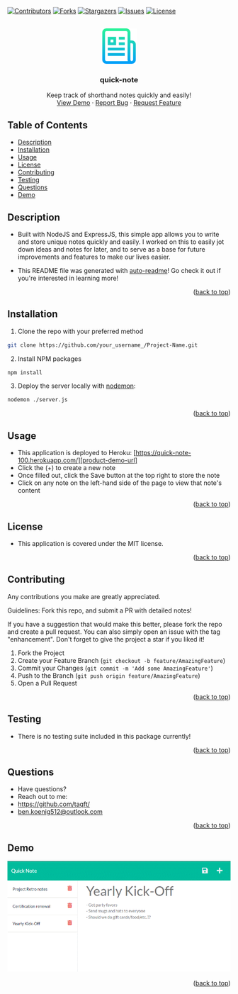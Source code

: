 <div id="top"></div>
<!--
*** Credit to Othneil Drew's Best-README-Template as the base
*** for this template and concept/layout. The following is an iteration
*** from that version, and contains similar structure, with some improvements
*** to allow for easy automation of the README generation process.
*** Check it out: https://github.com/othneildrew/Best-README-Template/
*** NOTE: This template assumes there is a short project demo named "demo.gif" and a "logo.png"
*** saved in the ./assets/images/ folder within your repositiory. Adjust these as needed.
-->

<!-- PROJECT SHIELDS -->
<!--
*** Reference links are enclosed in brackets [ ] instead of parentheses ( ).
*** See the bottom of this document for the declaration of the reference variables
*** for contributors-url, forks-url, etc. This is an optional, concise syntax you may use.
*** https://www.markdownguide.org/basic-syntax/#reference-style-links
-->
[![Contributors][contributors-shield]][contributors-url]
[![Forks][forks-shield]][forks-url]
[![Stargazers][stars-shield]][stars-url]
[![Issues][issues-shield]][issues-url]
[![License][license-shield]][license-url]


<!-- PROJECT LOGO -->
<br />
<div align="center">
  <a href="https://github.com/taqft/quick-note">
    <img src="public/assets/images/logo.png" alt="Logo" width="80" height="80">
  </a>

<h3 align="center">quick-note</h3>

  <p align="center">
    Keep track of shorthand notes quickly and easily!
    <br />
    <a href="https://quick-note-100.herokuapp.com/">View Demo</a>
    ·
    <a href="https://github.com/taqft/quick-note/issues">Report Bug</a>
    ·
    <a href="https://github.com/taqft/quick-note/issues">Request Feature</a>
  </p>
</div>

<!-- TABLE OF CONTENTS -->
## Table of Contents

* [Description](#description)
* [Installation](#installation)
* [Usage](#usage)
* [License](#license)
* [Contributing](#contributing)
* [Testing](#testing)
* [Questions](#questions)
* [Demo](#demo)

<!-- DESCRIPTION -->
## Description

* Built with NodeJS and ExpressJS, this simple app allows you to write and store unique notes quickly and easily. I worked on this to easily jot down ideas and notes for later, and to serve as a base for future improvements and features to make our lives easier.

* This README file was generated with [auto-readme](https://github.com/taqft/auto-readme/)! Go check it out if you're interested in learning more!

<p align="right">(<a href="#top">back to top</a>)</p>

<!-- INSTALLATION -->
## Installation

1. Clone the repo with your preferred method
```sh
git clone https://github.com/your_username_/Project-Name.git
```
2. Install NPM packages
```sh
npm install
```
3. Deploy the server locally with [nodemon](https://www.npmjs.com/package/nodemon):
```sh
nodemon ./server.js
```

<p align="right">(<a href="#top">back to top</a>)</p>

<!-- USAGE -->
## Usage

* This application is deployed to Heroku: [https://quick-note-100.herokuapp.com/][product-demo-url]
* Click the (+) to create a new note
* Once filled out, click the Save button at the top right to store the note
* Click on any note on the left-hand side of the page to view that note's content

<p align="right">(<a href="#top">back to top</a>)</p>

<!-- LICENSE -->
## License

* This application is covered under the MIT license.

<p align="right">(<a href="#top">back to top</a>)</p>

<!-- CONTRIBUTING -->
## Contributing

Any contributions you make are greatly appreciated.

Guidelines: Fork this repo, and submit a PR with detailed notes!

If you have a suggestion that would make this better, please fork the repo and create a pull request.
You can also simply open an issue with the tag "enhancement".
Don't forget to give the project a star if you liked it!

1. Fork the Project
2. Create your Feature Branch (`git checkout -b feature/AmazingFeature`)
3. Commit your Changes (`git commit -m 'Add some AmazingFeature'`)
4. Push to the Branch (`git push origin feature/AmazingFeature`)
5. Open a Pull Request

<p align="right">(<a href="#top">back to top</a>)</p>

<!-- TESTING -->
## Testing

* There is no testing suite included in this package currently!

<p align="right">(<a href="#top">back to top</a>)</p>

<!-- QUESTIONS -->
## Questions

* Have questions?
* Reach out to me: 
* https://github.com/taqft/
* [ben.koenig512@outlook.com](mailto:ben.koenig512@outlook.com "My contact Email")

<p align="right">(<a href="#top">back to top</a>)</p>

<!-- PROJECT EXAMPLE -->
## Demo

[![Product Name Screen Shot][product-screenshot]][product-demo-url]

<p align="right">(<a href="#top">back to top</a>)</p>



<!-- MARKDOWN LINKS & IMAGES -->
<!-- https://www.markdownguide.org/basic-syntax/#reference-style-links -->
[contributors-shield]: https://img.shields.io/github/contributors/taqft/quick-note.svg?style=for-the-badge
[contributors-url]: https://github.com/taqft/quick-note/graphs/contributors
[forks-shield]: https://img.shields.io/github/forks/taqft/quick-note.svg?style=for-the-badge
[forks-url]: https://github.com/taqft/quick-note/network/members
[stars-shield]: https://img.shields.io/github/stars/taqft/quick-note.svg?style=for-the-badge
[stars-url]: https://github.com/taqft/quick-note/stargazers
[issues-shield]: https://img.shields.io/github/issues/taqft/quick-note.svg?style=for-the-badge
[issues-url]: https://github.com/taqft/quick-note/issues
[license-shield]: https://img.shields.io/github/license/taqft/quick-note.svg?style=for-the-badge&cacheSeconds=3600
[license-url]: https://github.com/taqft/quick-note/blob/main/LICENSE.txt
[linkedin-shield]: https://img.shields.io/badge/-LinkedIn-black.svg?style=for-the-badge&logo=linkedin&colorB=555
[product-screenshot]: public/assets/images/demo.gif
[portfolio-shield]: https://img.shields.io/badge/my_portfolio-000?style=for-the-badge&logo=ko-fi&logoColor=white
[product-demo-url]: https://quick-note-100.herokuapp.com/

